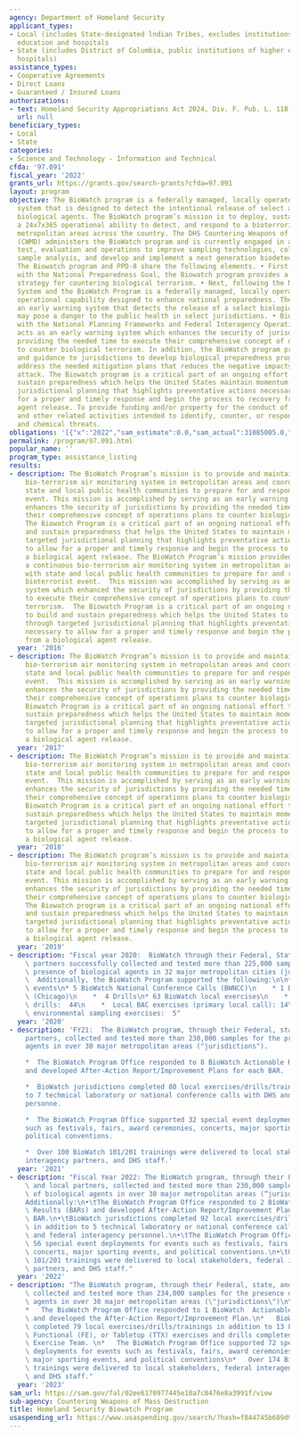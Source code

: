 ```yaml
---
agency: Department of Homeland Security
applicant_types:
- Local (includes State-designated lndian Tribes, excludes institutions of higher
  education and hospitals
- State (includes District of Columbia, public institutions of higher education and
  hospitals)
assistance_types:
- Cooperative Agreements
- Direct Loans
- Guaranteed / Insured Loans
authorizations:
- text: Homeland Security Appropriations Act 2024, Div. F. Pub. L. 118-47.
  url: null
beneficiary_types:
- Local
- State
categories:
- Science and Technology - Information and Technical
cfda: '97.091'
fiscal_year: '2022'
grants_url: https://grants.gov/search-grants?cfda=97.091
layout: program
objective: The BioWatch program is a federally managed, locally operated early warning
  system that is designed to detect the intentional release of select aerosolized
  biological agents. The BioWatch program’s mission is to deploy, sustain, and maintain
  a 24x7x365 operational ability to detect, and respond to a bioterrorist event in
  metropolitan areas across the country. The DHS Countering Weapons of Mass Destruction
  (CWMD) administers the BioWatch program and is currently engaged in advanced development,
  test, evaluation and operations to improve sampling technologies, collection procedures,
  sample analysis, and develop and implement a next generation biodetection system.
  The Biowatch program and PPD-8 share the following elements. • First, in accordance
  with the National Preparedness Goal, the Biowatch program provides a comprehensive
  strategy for countering biological terrorism. • Next, following the National Preparedness
  System and the BioWatch Program is a federally managed, locally operated early warning
  operational capability designed to enhance national preparedness. The program provides
  an early warning system that detects the release of a select biological agent that
  may pose a danger to the public health in select jurisdictions. • Biowatch, in accordance
  with the National Planning Frameworks and Federal Interagency Operational Plans,
  acts as an early warning system which enhances the security of jurisdictions by
  providing the needed time to execute their comprehensive concept of operations plans
  to counter biological terrorism. In addition, the BioWatch program provides advice
  and guidance to jurisdictions to develop biological preparedness programs that properly
  address the needed mitigation plans that reduces the negative impacts to a biological
  attack. The Biowatch program is a critical part of an ongoing effort to build and
  sustain preparedness which helps the United States maintain momentum through targeted
  jurisdictional planning that highlights preventative actions necessary to allow
  for a proper and timely response and begin the process to recovery from a biological
  agent release. To provide funding and/or property for the conduct of operations
  and other related activities intended to identify, counter, or respond to biological
  and chemical threats.
obligations: '[{"x":"2022","sam_estimate":0.0,"sam_actual":31085005.0,"usa_spending_actual":31085003.0},{"x":"2023","sam_estimate":0.0,"sam_actual":33473835.0,"usa_spending_actual":17420770.0},{"x":"2024","sam_estimate":34255301.0,"sam_actual":0.0,"usa_spending_actual":21700956.0}]'
permalink: /program/97.091.html
popular_name: ''
program_type: assistance_listing
results:
- description: The BioWatch Program’s mission is to provide and maintain a continuous
    bio-terrorism air monitoring system in metropolitan areas and coordinate with
    state and local public health communities to prepare for and respond to a bioterrorist
    event. This mission is accomplished by serving as an early warning system that
    enhances the security of jurisdictions by providing the needed time to execute
    their comprehensive concept of operations plans to counter biological terrorism.
    The Biowatch Program is a critical part of an ongoing national effort to build
    and sustain preparedness that helps the United States to maintain momentum through
    targeted jurisdictional planning that highlights preventative actions necessary
    to allow for a proper and timely response and begin the process to recovery from
    a biological agent release. The BioWatch Program’s mission provided and maintained
    a continuous bio-terrorism air monitoring system in metropolitan areas and coordinated
    with state and local public health communities to prepare for and respond to a
    bioterrorist event.  This mission was accomplished by serving as an early warning
    system which enhanced the security of jurisdictions by providing the needed time
    to execute their comprehensive concept of operations plans to counter biological
    terrorism.  The Biowatch Program is a critical part of an ongoing national effort
    to build and sustain preparedness which helps the United States to maintain momentum
    through targeted jurisdictional planning that highlights preventative actions
    necessary to allow for a proper and timely response and begin the process to recovery
    from a biological agent release.
  year: '2016'
- description: The BioWatch Program’s mission is to provide and maintain a continuous
    bio-terrorism air monitoring system in metropolitan areas and coordinate with
    state and local public health communities to prepare for and respond to a bioterrorist
    event.  This mission is accomplished by serving as an early warning system which
    enhances the security of jurisdictions by providing the needed time to execute
    their comprehensive concept of operations plans to counter biological terrorism.  The
    Biowatch Program is a critical part of an ongoing national effort to build and
    sustain preparedness which helps the United States to maintain momentum through
    targeted jurisdictional planning that highlights preventative actions necessary
    to allow for a proper and timely response and begin the process to recovery from
    a biological agent release.
  year: '2017'
- description: The BioWatch Program’s mission is to provide and maintain a continuous
    bio-terrorism air monitoring system in metropolitan areas and coordinate with
    state and local public health communities to prepare for and respond to a bioterrorist
    event.  This mission is accomplished by serving as an early warning system which
    enhances the security of jurisdictions by providing the needed time to execute
    their comprehensive concept of operations plans to counter biological terrorism.  The
    Biowatch Program is a critical part of an ongoing national effort to build and
    sustain preparedness which helps the United States to maintain momentum through
    targeted jurisdictional planning that highlights preventative actions necessary
    to allow for a proper and timely response and begin the process to recovery from
    a biological agent release.
  year: '2018'
- description: The BioWatch program’s mission is to provide and maintain a continuous
    bio-terrorism air monitoring system in metropolitan areas and coordinate with
    state and local public health communities to prepare for and respond to a bioterrorist
    event. This mission is accomplished by serving as an early warning system which
    enhances the security of jurisdictions by providing the needed time to execute
    their comprehensive concept of operations plans to counter biological terrorism.
    The Biowatch program is a critical part of an ongoing national effort to build
    and sustain preparedness which helps the United States to maintain momentum through
    targeted jurisdictional planning that highlights preventative actions necessary
    to allow for a proper and timely response and begin the process to recovery from
    a biological agent release.
  year: '2019'
- description: "Fiscal year 2020:  BioWatch through their Federal, State, and local\
    \ partners successfully collected and tested more than 225,000 samples for the\
    \ presence of biological agents in 32 major metropolitan cities (jurisdictions).\
    \  Additionally, the BioWatch Program supported the following:\n\n* 27 local special\
    \ events\n* 5 BioWatch National Conference Calls (BWNCC)\n    * 1 BAR notification\
    \ (Chicago)\n    *  4 Drills\n* 63 BioWatch local exercises\n    *  Local notification\
    \ drills:  44\n    *  Local BAC exercises (primary local call): 14\n    *  Local\
    \ environmental sampling exercises:  5"
  year: '2020'
- description: 'FY21:  The BioWatch program, through their Federal, state, and local
    partners, collected and tested more than 230,000 samples for the presence of biological
    agents in over 30 major metropolitan areas ("jurisdictions").

    *  The BioWatch Program Office responded to 8 BioWatch Actionable Results (BARs)
    and developed After-Action Report/Improvement Plans for each BAR.

    *  BioWatch jurisdictions completed 80 local exercises/drills/trainings in addition
    to 7 techmical laboratory or national conference calls with DHS and federal interagency
    personne.

    *  The BioWatch Program Office supported 32 special event deployments for events
    such as festivals, fairs, award ceremonies, concerts, major sporting events, and
    political conventions.

    *  Over 100 BioWatch 101/201 trainings were delivered to local stakeholders, federal
    interagency partners, and DHS staff.'
  year: '2021'
- description: "Fiscal Year 2022: The BioWatch program, through their Federal, state,\
    \ and local partners, collected and tested more than 230,000 samples for the presence\
    \ of biological agents in over 30 major metropolitan areas (“jurisdictions”).\n\
    Additionally:\n•\tThe BioWatch Program Office responded to 2 BioWatch Actionable\
    \ Results (BARs) and developed After-Action Report/Improvement Plans for each\
    \ BAR.\n•\tBioWatch jurisdictions completed 92 local exercises/drills/trainings\
    \ in addition to 5 technical laboratory or national conference calls with DHS\
    \ and federal interagency personnel.\n•\tThe BioWatch Program Office supported\
    \ 56 special event deployments for events such as festivals, fairs, award ceremonies,\
    \ concerts, major sporting events, and political conventions.\n•\tOver 175 BioWatch\
    \ 101/201 trainings were delivered to local stakeholders, federal interagency\
    \ partners, and DHS staff."
  year: '2022'
- description: "The BioWatch program, through their Federal, state, and local partners,\
    \ collected and tested more than 234,000 samples for the presence of biological\
    \ agents in over 30 major metropolitan areas (\"jurisdictions\")\n\nAdditionally:\n\
    *   The BioWatch Program Office responded to 1 BioWatch  Actionable Result (BAR)\
    \ and developed the After-Action Report/Improvement Plan.\n*   BioWatch jurisdictins\
    \ completed 79 local exercises/drills/trainings in addition to 13 Full-Scale (FSE),\
    \ Functional (FE), or Tabletop (TTX) exercises and drills completed by to CWMD\
    \ Exercise Team. \n*   The BioWatch Program Office supported 72 special event\
    \ deployments for events such as festivals, fairs, award ceremonies, cncerts,\
    \ major sporting events, and political conventions\n*   Over 174 BioWatch 101/201\
    \ trainings were delivered to local stakeholders, federal interagency partners,\
    \ and DHS staff."
  year: '2023'
sam_url: https://sam.gov/fal/02ee6170977445e18a7c8476e8a3991f/view
sub-agency: Countering Weapons of Mass Destruction
title: Homeland Security Biowatch Program
usaspending_url: https://www.usaspending.gov/search/?hash=f844745b689d92c3f4fdd21cab112b00
---
```

